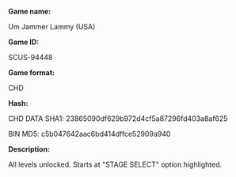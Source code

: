 **Game name:**

Um Jammer Lammy (USA)

**Game ID:**

SCUS-94448

**Game format:**

CHD

**Hash:**

CHD DATA SHA1: 23865090df629b972d4cf5a87296fd403a8af625

BIN MD5: c5b047642aac6bd414dffce52909a940

**Description:**

All levels unlocked. Starts at "STAGE SELECT" option highlighted.